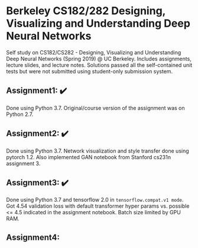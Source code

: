# Berkeley CS182/282 Designing, Visualizing and Understanding Deep Neural Networks
Self study on CS182/CS282 - Designing, Visualizing and Understanding Deep Neural Networks (Spring 2019) @ UC Berkeley. Includes assignments, lecture slides, and lecture notes. Solutions passed all the self-contained unit tests but were not submitted using student-only submission system.

## Assignment1: :heavy_check_mark:
Done using Python 3.7. Original/course version of the assignment was on Python 2.7.

## Assignment2: :heavy_check_mark:
Done using Python 3.7. Network visualization and style transfer done using pytorch 1.2. Also implemented GAN notebook from Stanford cs231n assignment 3.

## Assignment3: :heavy_check_mark:
Done using Python 3.7 and tensorflow 2.0 in `tensorflow.compat.v1 mode`. Got 4.54 validation loss with default transformer hyper params vs. possible <= 4.5 indicated in the assignment notebook. Batch size limited by GPU RAM.

## Assignment4:
